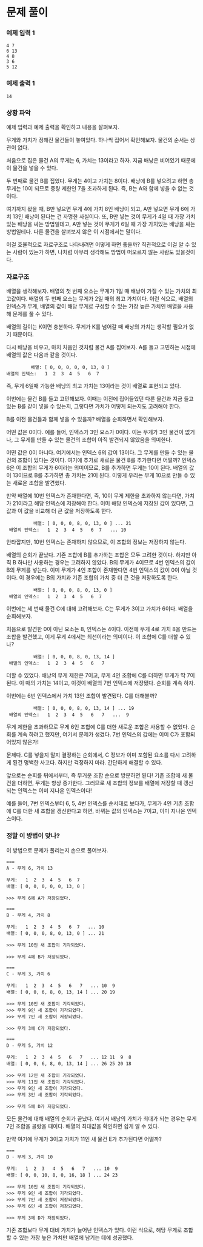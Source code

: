 # 문제 풀이

### 예제 입력 1
```
4 7
6 13
4 8
3 6
5 12
```

### 예제 출력 1
```
14
```

### 상황 파악

예제 입력과 예제 출력을 확인하고 내용을 살펴보자.

무게와 가치가 정해진 물건들이 놓여있다. 하나씩 집어서 확인해보자. 물건의 순서는 상관이 없다.

처음으로 집은 물건 A의 무게는 6, 가치는 13이라고 하자. 지금 배낭은 비어있기 때문에 이 물건을 넣을 수 있다.

두 번째로 물건 B를 집었다. 무게는 4이고 가치는 8이다. 배낭에 B를 넣으려고 하면 총 무게는 10이 되므로 중량 제한인 7을 초과하게 된다. 즉, B는 A와 함께 넣을 수 없는 것이다.

여기까지 왔을 때, B만 넣으면 무게 4에 가치 8인 배낭이 되고, A만 넣으면 무게 6에 가치 13인 배낭이 된다는 건 자명한 사실이다. 또, B만 넣는 것이 무게가 4일 때 가장 가치있는 배낭을 싸는 방법일테고, A만 넣는 것이 무게가 6일 때 가장 가치있는 배낭을 싸는 방법일테다. 다른 물건을 살펴보지 않은 이 시점에서는 말이다.

이걸 효율적으로 자료구조로 나타내려면 어떻게 하면 좋을까? 직관적으로 이걸 알 수 있는 사람이 있는가 하면, 나처럼 아무리 생각해도 방법이 떠오르지 않는 사람도 있을것이다.

### 자료구조

배열을 생각해보자. 배열의 첫 번째 요소는 무게가 1일 때 배낭이 가질 수 있는 가치의 최고값이다. 배열의 두 번째 요소는 무게가 2일 때의 최고 가치이다. 이런 식으로, 배열의 인덱스가 무게, 배열의 값이 해당 무게로 구성할 수 있는 가장 높은 가치인 배열을 사용해 문제를 풀 수 있다.

배열의 길이는 K이면 충분하다. 무게가 K를 넘어갈 때 배낭의 가치는 생각할 필요가 없기 때문이다.

다시 배낭을 비우고, 마치 처음인 것처럼 물건 A를 집어보자. A를 들고 고민하는 시점에 배열의 값은 다음과 같을 것이다.

```
         배열: [ 0, 0, 0, 0, 0, 13, 0 ]
배열의 인덱스:   1  2  3  4  5   6  7
```

즉, 무게 6일때 가능한 배낭의 최고 가치는 13이라는 것이 배열로 표현되고 있다.

이번에는 물건 B를 들고 고민해보자. 이때는 이전에 집어들었던 다른 물건과 지금 들고있는 B를 같이 넣을 수 있는지, 그렇다면 가치가 어떻게 되는지도 고려해야 한다.

B를 이전 물건들과 함께 넣을 수 있을까? 배열을 순회하면서 확인해보자. 

어떤 값은 0이다. 예를 들어, 인덱스가 3인 요소가 0이다. 이는 무게가 3인 물건이 없거나, 그 무게를 만들 수 있는 물건의 조합이 아직 발견되지 않았음을 의미한다.

어떤 값은 0이 아니다. 여기에서는 인덱스 6의 값이 13이다. 그 무게를 만들 수 있는 물건의 조합이 있다는 것이다. 여기에 추가로 새로운 물건 B를 추가한다면 어떨까? 인덱스 6은 이 조합의 무게가 6이라는 의미이므로, B를 추가하면 무게는 10이 된다. 배열의 값이 13이므로 B를 추가하면 총 가치는 21이 된다. 이렇게 우리는 무게 10으로 만들 수 있는 새로운 조합을 발견했다.

만약 배열에 10번 인덱스가 존재한다면, 즉, 10이 무게 제한을 초과하지 않는다면, 가치가 21이라고 해당 인덱스에 저장해야 한다. 이미 해당 인덱스에 저장된 값이 있다면, 그 값과 이 값을 비교해 더 큰 값을 저장하도록 한다.

```
          배열: [ 0, 0, 0, 8, 0, 13, 0 ] ... 21
 배열의 인덱스:   1  2  3  4  5   6  7   ... 10
```

안타깝지만, 10번 인덱스는 존재하지 않으므로, 이 조합의 정보는 저장하지 않는다.

배열의 순회가 끝났다. 기존 조합에 B를 추가하는 조합은 모두 고려한 것이다. 하지만 아직 B 하나만 사용하는 경우는 고려하지 않았다. B의 무게가 4이므로 4번 인덱스의 값이 B의 무게를 넣는다. 이미 무게가 4인 조합이 존재한다면 4번 인덱스의 값이 0이 아닐 것이다. 이 경우에는 B의 가치과 기존 조합의 가치 중 더 큰 것을 저장하도록 한다.

```
          배열: [ 0, 0, 0, 8, 0, 13, 0 ]
 배열의 인덱스:   1  2  3  4  5   6  7
```

이번에는 세 번째 물건 C에 대해 고려해보자. C는 무게가 3이고 가치가 6이다. 배열을 순회해보자.

처음으로 발견한 0이 아닌 요소는 8, 인덱스는 4이다. 이전에 무게 4로 가치 8을 만드는 조합을 발견했고, 이게 무게 4에서는 최선이라는 의미이다. 이 조합에 C를 더할 수 있나?


```
          배열: [ 0, 0, 0, 8, 0, 13, 14 ]
 배열의 인덱스:   1  2  3  4  5   6   7
```

더할 수 있었다. 배낭의 무게 제한은 7이고, 무게 4인 조합에 C를 더하면 무게가 딱 7이 된다. 이 때의 가치는 14이고, 이것이 배열의 7번 인덱스에 저장됐다. 순회를 계속 하자.

이번에는 6번 인덱스에서 가치 13인 조합이 발견됐다. C를 더해볼까?

```
          배열: [ 0, 0, 0, 8, 0, 13, 14 ] ... 19
 배열의 인덱스:   1  2  3  4  5   6   7   ...  9
```

무게 제한을 초과하므로 무게 6인 조합에 C를 더한 새로운 조합은 사용할 수 없었다. 순회를 계속 하려고 했지만, 여기서 문제가 생겼다. 7번 인덱스의 값에는 이미 C가 포함되어있지 않은가!

문제다. C를 넣을지 말지 결정하는 순회에서, C 정보가 이미 포함된 요소를 다시 고려하게 된건 명백한 사고다. 하지만 걱정하지 마라. 간단하게 해결할 수 있다.

앞으로는 순회를 뒤에서부터, 즉 무거운 조합 순으로 방문하면 된다! 기존 조합에 새 물건을 더하면, 무게는 항상 증가한다. 그러므로 새 조합의 정보를 배열에 저장할 때 갱신되는 인덱스는 이미 지나온 인덱스이다! 

예를 들어, 7번 인덱스부터 6, 5, 4번 인덱스를 순서대로 보다가, 무게가 4인 기존 조합에 C를 더한 새 조합을 갱신한다고 하면, 바뀌는 값의 인덱스는 7이고, 이미 지나온 인덱스이다.

### 정말 이 방법이 맞나?

이 방법으로 문제가 풀리는지 손으로 풀어보자.

```
===
A - 무게 6, 가치 13

무게:   1  2  3  4  5   6  7
배열: [ 0, 0, 0, 0, 0, 13, 0 ]

>>> 무게 6에 A가 저장되었다.

===
B - 무게 4, 가치 8

무게:   1  2  3  4  5   6  7   ... 10
배열: [ 0, 0, 0, 8, 0, 13, 0 ] ... 21

>>> 무게 10인 새 조합이 기각되었다.

>>> 무게 4에 B가 저장되었다.

===
C - 무게 3, 가치 6

무게:   1  2  3  4  5   6   7   ... 10  9
배열: [ 0, 0, 6, 8, 0, 13, 14 ] ... 20 19

>>> 무게 10인 새 조합이 기각되었다.
>>> 무게 9인 새 조합이 기각되었다.
>>> 무게 7인 새 조합이 저장되었다.

>>> 무게 3에 C가 저장되었다.

===
D - 무게 5, 가치 12

무게:   1  2  3  4  5   6   7   ... 12 11  9  8
배열: [ 0, 0, 6, 8, 0, 13, 14 ] ... 26 25 20 18

>>> 무게 12인 새 조합이 기각되었다.
>>> 무게 11인 새 조합이 기각되었다.
>>> 무게 9인 새 조합이 기각되었다.
>>> 무게 3인 새 조합이 기각되었다.

>>> 무게 5에 D가 저장되었다.
```

모든 물건에 대해 배열의 순회가 끝났다. 여기서 배낭의 가치가 최대가 되는 경우는 무게 7인 조합을 골랐을 때이다. 배열의 최대값을 확인하면 쉽게 알 수 있다.

만약 여기에 무게가 3이고 가치가 11인 새 물건 E가 추가된다면 어떨까?

```
===
D - 무게 3, 가치 10

무게:   1  2  3   4  5   6   7   ... 10  9  
배열: [ 0, 0, 10, 8, 0, 16, 18 ] ... 24 23 

>>> 무게 10인 새 조합이 기각되었다.
>>> 무게 9인 새 조합이 기각되었다.
>>> 무게 7인 새 조합이 저장되었다.
>>> 무게 6인 새 조합이 저장되었다.

>>> 무게 3에 D가 저장되었다.
```

기존 조합보다 무게 대비 가치가 늘어난 인덱스가 있다. 이런 식으로, 해당 무게로 조합할 수 있는 가장 높은 가치만 배열에 남기는 데에 성공했다.